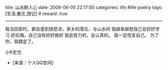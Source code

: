 title: 山水醉人心 
date: 2008-06-05 22:17:00
categories: life #life poetry
tags: [生活,散文,随记]  # <!--more-->
reward: true

---

每当回家时，都会感到很悲凉，家乡的落后，与山水间
我越来越想自己会好好学习
好后悔，自己没有好好做好
我会努力的，会认真的。
我一定改变自己。
为了你，我跟定了。


小K史也


- [来源：个人QQ空间]
